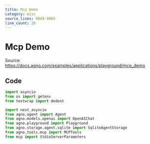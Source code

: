 ```yaml
---
title: Mcp Demo
category: misc
source_lines: 9049-9069
line_count: 20
---
```


# Mcp Demo
Source: https://docs.agno.com/examples/applications/playground/mcp_demo



## Code

```python cookbook/apps/playground/mcp_demo.py
import asyncio
from os import getenv
from textwrap import dedent

import nest_asyncio
from agno.agent import Agent
from agno.models.openai import OpenAIChat
from agno.playground import Playground
from agno.storage.agent.sqlite import SqliteAgentStorage
from agno.tools.mcp import MCPTools
from mcp import StdioServerParameters

